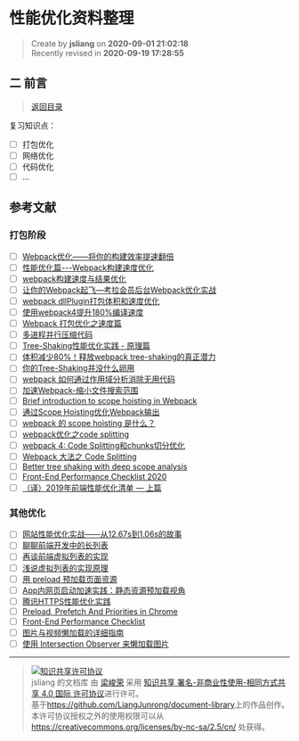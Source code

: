 性能优化资料整理
===

> Create by **jsliang** on **2020-09-01 21:02:18**  
> Recently revised in **2020-09-19 17:28:55**

## <a name="chapter-two" id="chapter-two"></a>二 前言

> [返回目录](#chapter-one)

复习知识点：

* [ ] 打包优化
* [ ] 网络优化
* [ ] 代码优化
* [ ] ...

## 参考文献

### 打包阶段

* [ ] [Webpack优化——将你的构建效率提速翻倍](https://juejin.im/post/5d614dc96fb9a06ae3726b3e)
* [ ] [性能优化篇---Webpack构建速度优化](https://segmentfault.com/a/1190000018493260)
* [ ] [webpack构建速度与结果优化](https://huangxsu.com/2018/08/12/webpack-optimization/)
* [ ] [让你的Webpack起飞—考拉会员后台Webpack优化实战](https://zhuanlan.zhihu.com/p/42465502)
* [ ] [webpack dllPlugin打包体积和速度优化](https://zhuanlan.zhihu.com/p/39727247)
* [ ] [使用webpack4提升180%编译速度](http://louiszhai.github.io/2019/01/04/webpack4/)
* [ ] [Webpack 打包优化之速度篇](https://www.jeffjade.com/2017/08/12/125-webpack-package-optimization-for-speed/)
* [ ] [多进程并行压缩代码](https://jkfhto.github.io/2019-10-17/webpack/%E5%A4%9A%E8%BF%9B%E7%A8%8B%E5%B9%B6%E8%A1%8C%E5%8E%8B%E7%BC%A9%E4%BB%A3%E7%A0%81/)
* [ ] [Tree-Shaking性能优化实践 - 原理篇](https://juejin.im/post/5a4dc842518825698e7279a9)
* [ ] [体积减少80%！释放webpack tree-shaking的真正潜力](https://juejin.im/post/5b8ce49df265da438151b468)
* [ ] [你的Tree-Shaking并没什么卵用](https://zhuanlan.zhihu.com/p/32831172)
* [ ] [webpack 如何通过作用域分析消除无用代码](https://diverse.space/2018/05/better-tree-shaking-with-scope-analysis)
* [ ] [加速Webpack-缩小文件搜索范围](https://imweb.io/topic/5a40551ea192c3b460fce335)
* [ ] [Brief introduction to scope hoisting in Webpack](https://medium.com/webpack/brief-introduction-to-scope-hoisting-in-webpack-8435084c171f)
* [ ] [通过Scope Hoisting优化Webpack输出](https://imweb.io/topic/5a43064fa192c3b460fce360)
* [ ] [webpack 的 scope hoisting 是什么？](https://ssshooter.com/2019-02-20-webpack-scope-hoisting/)
* [ ] [webpack优化之code splitting](https://segmentfault.com/a/1190000013000463)
* [ ] [webpack 4: Code Splitting和chunks切分优化](https://juejin.im/post/5d53f49bf265da03dc0766e2)
* [ ] [Webpack 大法之 Code Splitting](https://zhuanlan.zhihu.com/p/26710831)
* [ ] [Better tree shaking with deep scope analysis](https://medium.com/webpack/better-tree-shaking-with-deep-scope-analysis-a0b788c0ce77)
* [ ] [Front-End Performance Checklist 2020](https://www.smashingmagazine.com/2020/01/front-end-performance-checklist-2020-pdf-pages/#top)
* [ ] [（译）2019年前端性能优化清单 — 上篇](https://juejin.im/post/5c46cbaee51d453f45612a2c)

### 其他优化

* [ ] [网站性能优化实战——从12.67s到1.06s的故事](https://juejin.im/post/5b6fa8c86fb9a0099910ac91)
* [ ] [聊聊前端开发中的长列表](https://zhuanlan.zhihu.com/p/26022258)
* [ ] [再谈前端虚拟列表的实现](https://zhuanlan.zhihu.com/p/34585166)
* [ ] [浅说虚拟列表的实现原理](https://github.com/dwqs/blog/issues/70)
* [ ] [用 preload 预加载页面资源](https://juejin.im/post/5a7fb09bf265da4e8e785c38)
* [ ] [App内网页启动加速实践：静态资源预加载视角](https://mp.weixin.qq.com/s?__biz=MzAwNTAzMjcxNg==&mid=2651425811&idx=1&sn=f839230a11fa269021c92b510dec47bc&chksm=80dff270b7a87b66abdf73cf9df18efa3e9594c68ab4ca46ba28eb6d3e832969afad031b48fa&mpshare=1&scene=1&srcid=&sharer_sharetime=1569234865992&sharer_shareid=14157f200c2bbcdb4b651ff5559c60ab&rd2werd=1#wechat_redirect)
* [ ] [腾讯HTTPS性能优化实践](https://mp.weixin.qq.com/s/V62VYS8KFNKxJxfzMYefrw)
* [ ] [Preload, Prefetch And Priorities in Chrome](https://medium.com/reloading/preload-prefetch-and-priorities-in-chrome-776165961bbf)
* [ ] [Front-End Performance Checklist](https://github.com/thedaviddias/Front-End-Performance-Checklist)
* [ ] [图片与视频懒加载的详细指南](https://developers.google.com/web/fundamentals/performance/lazy-loading-guidance/images-and-video/)
* [ ] [使用 Intersection Observer 来懒加载图片](http://deanhume.com/lazy-loading-images-using-intersection-observer/)

---

> <a rel="license" href="http://creativecommons.org/licenses/by-nc-sa/4.0/"><img alt="知识共享许可协议" style="border-width:0" src="https://i.creativecommons.org/l/by-nc-sa/4.0/88x31.png" /></a><br /><span xmlns:dct="http://purl.org/dc/terms/" property="dct:title">jsliang 的文档库</span> 由 <a xmlns:cc="http://creativecommons.org/ns#" href="https://github.com/LiangJunrong/document-library" property="cc:attributionName" rel="cc:attributionURL">梁峻荣</a> 采用 <a rel="license" href="http://creativecommons.org/licenses/by-nc-sa/4.0/">知识共享 署名-非商业性使用-相同方式共享 4.0 国际 许可协议</a>进行许可。<br />基于<a xmlns:dct="http://purl.org/dc/terms/" href="https://github.com/LiangJunrong/document-library" rel="dct:source">https://github.com/LiangJunrong/document-library</a>上的作品创作。<br />本许可协议授权之外的使用权限可以从 <a xmlns:cc="http://creativecommons.org/ns#" href="https://creativecommons.org/licenses/by-nc-sa/2.5/cn/" rel="cc:morePermissions">https://creativecommons.org/licenses/by-nc-sa/2.5/cn/</a> 处获得。